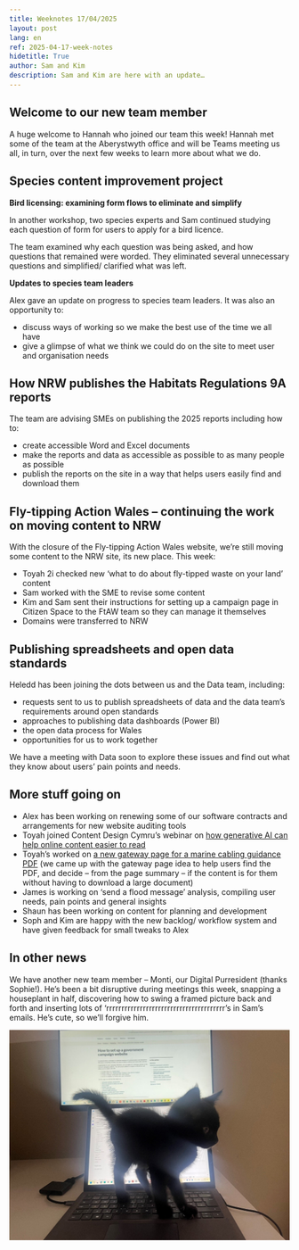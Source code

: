 ```yaml
---
title: Weeknotes 17/04/2025
layout: post
lang: en
ref: 2025-04-17-week-notes
hidetitle: True
author: Sam and Kim
description: Sam and Kim are here with an update… 
---
```


## Welcome to our new team member 

A huge welcome to Hannah who joined our team this week! Hannah met some of the team at the Aberystwyth office and will be Teams meeting us all, in turn, over the next few weeks to learn more about what we do.  

## Species content improvement project 

**Bird licensing: examining form flows to eliminate and simplify**

In another workshop, two species experts and Sam continued studying each question of form for users to apply for a bird licence. 

The team examined why each question was being asked, and how questions that remained were worded. They eliminated several unnecessary questions and simplified/ clarified what was left. 

**Updates to species team leaders**

Alex gave an update on progress to species team leaders. It was also an opportunity to: 

+ discuss ways of working so we make the best use of the time we all have
+ give a glimpse of what we think we could do on the site to meet user and organisation needs 

## How NRW publishes the Habitats Regulations 9A reports  

The team are advising SMEs on publishing the 2025 reports including how to: 

+ create accessible Word and Excel documents
+ make the reports and data as accessible as possible to as many people as possible
+ publish the reports on the site in a way that helps users easily find and download them 

## Fly-tipping Action Wales – continuing the work on moving content to NRW 

With the closure of the Fly-tipping Action Wales website, we’re still moving some content to the NRW site, its new place. This week: 

+ Toyah 2i checked new ‘what to do about fly-tipped waste on your land’ content
+ Sam worked with the SME to revise some content
+ Kim and Sam sent their instructions for setting up a campaign page in Citizen Space to the FtAW team so they can manage it themselves
+ Domains were transferred to NRW

## Publishing spreadsheets and open data standards 

Heledd has been joining the dots between us and the Data team, including: 

+ requests sent to us to publish spreadsheets of data and the data team’s requirements around open standards
+ approaches to publishing data dashboards (Power BI)
+ the open data process for Wales
+ opportunities for us to work together 

We have a meeting with Data soon to explore these issues and find out what they know about users’ pain points and needs. 

## More stuff going on 

+ Alex has been working on renewing some of our software contracts and arrangements for new website auditing tools
+ Toyah joined Content Design Cymru’s webinar on [how generative AI can help online content easier to read](https://digitalanddata.blog.gov.wales/tag/llm/)
+ Toyah’s worked on [a new gateway page for a marine cabling guidance PDF](https://naturalresources.wales/guidance-and-advice/business-sectors/marine/marine-cabling-activities-in-wales-information-to-support-environmental-assessments/?lang=en) (we came up with the gateway page idea to help users find the PDF, and decide – from the page summary – if the content is for them without having to download a large document)
+ James is working on ‘send a flood message’ analysis, compiling user needs, pain points and general insights
+ Shaun has been working on content for planning and development
+ Soph and Kim are happy with the new backlog/ workflow system and have given feedback for small tweaks to Alex   

## In other news 

We have another new team member – Monti, our Digital Purresident (thanks Sophie!). He’s been a bit disruptive during meetings this week, snapping a houseplant in half, discovering how to swing a framed picture back and forth and inserting lots of ‘rrrrrrrrrrrrrrrrrrrrrrrrrrrrrrrrrrrrrrr’s in Sam’s emails. He’s cute, so we’ll forgive him.

![Tiny black kitten stood on a laptop](https://github.com/nrw-digital/week-notes/blob/41e8e1339c432c3a03545494b7d06f281f48461b/images/Monti.jpg?raw=true)

